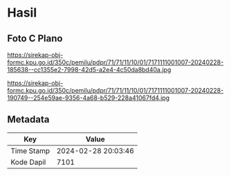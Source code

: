 # Hasil

## Foto C Plano

https://sirekap-obj-formc.kpu.go.id/350c/pemilu/pdpr/71/71/11/10/01/7171111001007-20240228-185638--cc1355e2-7998-42d5-a2e4-4c50da8bd40a.jpg

https://sirekap-obj-formc.kpu.go.id/350c/pemilu/pdpr/71/71/11/10/01/7171111001007-20240228-190749--254e59ae-9356-4a68-b529-228a41067fd4.jpg


## Metadata

| Key        | Value               |
| ---------- | ------------------- |
| Time Stamp | 2024-02-28 20:03:46 |
| Kode Dapil | 7101                |



